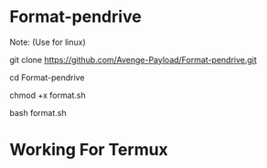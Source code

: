 # Format-pendrive

Note: (Use for linux)

git clone https://github.com/Avenge-Payload/Format-pendrive.git

cd Format-pendrive

chmod +x format.sh

bash format.sh

<h1>Working For Termux</h1>
